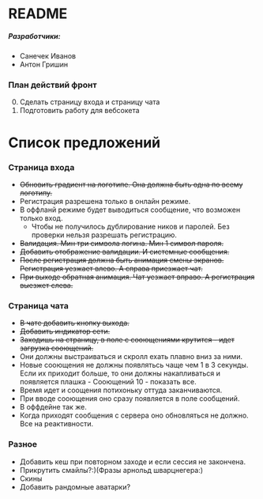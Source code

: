 # README #

##### Разработчики:
* Санечек Иванов
* Антон Гришин

### План действий фронт

0. Сделать страницу входа и страницу чата
0. Подготовить работу для вебсокета


# Список предложений

### Страница входа

* ~~Обновить градиент на логотипе. Она должна быть одна по всему логотипу.~~
* Регистрация разрешена только в онлайн режиме.
* В оффланй режиме будет выводиться сообщение, что возможен только вход. 
	* Чтобы не получилось дублирование ников и паролей. Без проверки нельзя разрешать регистрацию.
* ~~Валидация. Мин три символа логина. Мин 1 символ пароля.~~
* ~~Добавить отображение валидации. И системные сообщения.~~
* ~~После регистрация должна быть анимация смены экранов. Регистрация уезжает влево. А справа приезжает чат.~~
* ~~При выходе обратная анимация. Чат уезжает вправо. А регистрация выезжет слева.~~

### Страница чата

* ~~В чате добавить кнопку выхода.~~
* ~~Добавить индикатор сети.~~
* ~~Заходишь на страницу, в поле с сооющениями крутится - идет загрузка сооющений.~~
* Они должны выстраиваться и скролл ехать плавно вниз за ними.
* Новые сооющения не должны появлятьсь чаще чем 1 в 3 секунды. Если их приходит больше, то они должны накапливаться и появляется плашка - Сооющений 10 - показать все.
* Время идет и соощения потихоньку оттуда заканчиваются.
* При вводе сооющения оно сразу появляется в поле сообщений. 
* В оффдейне так же.
* Когда приходят сообщения с сервера оно обновляться не должно. Все на реактивности.

### Разное
* Добавить кеш при повторном заходе и если сессия не закончена.
* Прикрутить смайлы?:)(Фразы арнольд шварцнегера:)
* Скины
* Добавить рандомные аватарки?
